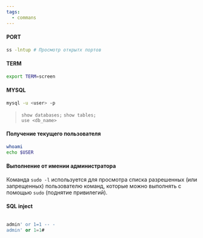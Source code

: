 ```yaml
---
tags:
  - commans
---
```

#### PORT
```bash
ss -lntup # Просмотр открытх портов
```

#### TERM
```bash
export TERM=screen
```

#### MYSQL
```bash
mysql -u <user> -p
```

> `show databases;`
> `show tables;`\
> `use <db_name>`
> 

#### Получение текущего пользователя
```bash
whoami
echo $USER
```

#### Выполнение от имении администратора
Команда `sudo -l` используется для просмотра списка разрешенных (или запрещенных) пользователю команд, которые можно выполнять с помощью `sudo` (поднятие привилегий).

#### SQL inject

```sql

admin' or 1=1 -- -
admin' or 1=1#

```
